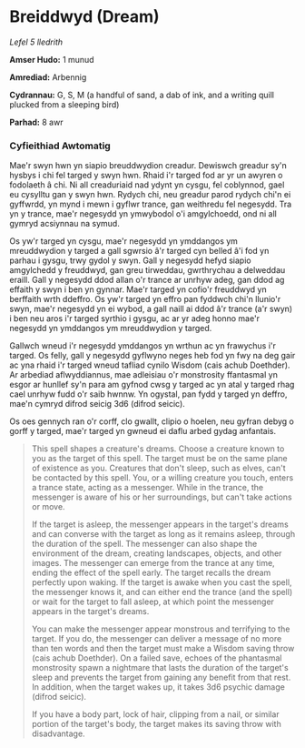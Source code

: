 # Breiddwyd (Dream)

*Lefel 5 lledrith*

**Amser Hudo:** 1 munud

**Amrediad:** Arbennig

**Cydrannau:** G, S, M (a handful of sand, a dab of ink, and a writing quill plucked from a sleeping bird)

**Parhad:** 8 awr

### Cyfieithiad Awtomatig

Mae'r swyn hwn yn siapio breuddwydion creadur. Dewiswch greadur sy'n hysbys i chi fel targed y swyn hwn. Rhaid i'r targed fod ar yr un awyren o fodolaeth â chi. Ni all creaduriaid nad ydynt yn cysgu, fel coblynnod, gael eu cysylltu gan y swyn hwn. Rydych chi, neu greadur parod rydych chi'n ei gyffwrdd, yn mynd i mewn i gyflwr trance, gan weithredu fel negesydd. Tra yn y trance, mae'r negesydd yn ymwybodol o'i amgylchoedd, ond ni all gymryd acsiynnau na symud.

Os yw'r targed yn cysgu, mae'r negesydd yn ymddangos ym mreuddwydion y targed a gall sgwrsio â'r targed cyn belled â'i fod yn parhau i gysgu, trwy gydol y swyn. Gall y negesydd hefyd siapio amgylchedd y freuddwyd, gan greu tirweddau, gwrthrychau a delweddau eraill. Gall y negesydd ddod allan o'r trance ar unrhyw adeg, gan ddod ag effaith y swyn i ben yn gynnar. Mae'r targed yn cofio'r freuddwyd yn berffaith wrth ddeffro. Os yw'r targed yn effro pan fyddwch chi'n llunio'r swyn, mae'r negesydd yn ei wybod, a gall naill ai ddod â'r trance (a'r swyn) i ben neu aros i'r targed syrthio i gysgu, ac ar yr adeg honno mae'r negesydd yn ymddangos ym mreuddwydion y targed.

Gallwch wneud i'r negesydd ymddangos yn wrthun ac yn frawychus i'r targed. Os felly, gall y negesydd gyflwyno neges heb fod yn fwy na deg gair ac yna rhaid i'r targed wneud tafliad cynilo Wisdom (cais achub Doethder). Ar arbediad aflwyddiannus, mae adleisiau o'r monstrosity ffantasmal yn esgor ar hunllef sy'n para am gyfnod cwsg y targed ac yn atal y targed rhag cael unrhyw fudd o'r saib hwnnw. Yn ogystal, pan fydd y targed yn deffro, mae'n cymryd difrod seicig 3d6 (difrod seicic).

Os oes gennych ran o'r corff, clo gwallt, clipio o hoelen, neu gyfran debyg o gorff y targed, mae'r targed yn gwneud ei daflu arbed gydag anfantais.

>  This spell shapes a creature's dreams. Choose a creature known to you as the target of this spell. The target must be on the same plane of existence as you. Creatures that don't sleep, such as elves, can't be contacted by this spell. You, or a willing creature you touch, enters a trance state, acting as a messenger. While in the trance, the messenger is aware of his or her surroundings, but can't take actions or move.
>  
>  If the target is asleep, the messenger appears in the target's dreams and can converse with the target as long as it remains asleep, through the duration of the spell. The messenger can also shape the environment of the dream, creating landscapes, objects, and other images. The messenger can emerge from the trance at any time, ending the effect of the spell early. The target recalls the dream perfectly upon waking. If the target is awake when you cast the spell, the messenger knows it, and can either end the trance (and the spell) or wait for the target to fall asleep, at which point the messenger appears in the target's dreams.
>  
>  You can make the messenger appear monstrous and terrifying to the target. If you do, the messenger can deliver a message of no more than ten words and then the target must make a Wisdom saving throw (cais achub Doethder). On a failed save, echoes of the phantasmal monstrosity spawn a nightmare that lasts the duration of the target's sleep and prevents the target from gaining any benefit from that rest. In addition, when the target wakes up, it takes 3d6 psychic damage (difrod seicic).
>  
>  If you have a body part, lock of hair, clipping from a nail, or similar portion of the target's body, the target makes its saving throw with disadvantage.